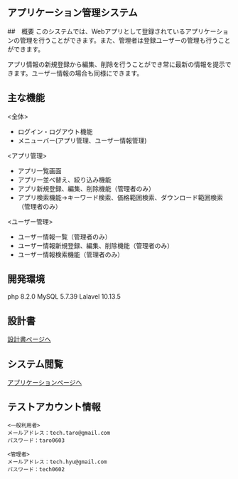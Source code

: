 ## アプリケーション管理システム

##　概要
このシステムでは、Webアプリとして登録されているアプリケーションの管理を行うことができます。また、管理者は登録ユーザーの管理も行うことができます。

アプリ情報の新規登録から編集、削除を行うことができ常に最新の情報を提示できます。ユーザー情報の場合も同様にできます。

## 主な機能
<全体>
- ログイン・ログアウト機能
- メニューバー(アプリ管理、ユーザー情報管理)

<アプリ管理>
- アプリ一覧画面
- アプリ一並べ替え、絞り込み機能
- アプリ新規登録、編集、削除機能（管理者のみ）
- アプリ検索機能->キーワード検索、価格範囲検索、ダウンロード範囲検索（管理者のみ）

<ユーザー管理>
- ユーザー情報一覧（管理者のみ）
- ユーザー情報新規登録、編集、削除機能（管理者のみ）
- ユーザー情報検索機能（管理者のみ）

## 開発環境
php 8.2.0
MySQL 5.7.39
Lalavel 10.13.5

## 設計書
[設計書ページへ](https://drive.google.com/drive/folders/1n0Iq23KKRWRBRwMB14UZI20sU9OYyglR?usp=drive_link)

## システム閲覧
[アプリケーションページへ](https://application-management-856b0a1acbaf.herokuapp.com)

## テストアカウント情報
```
<一般利用者>
メールアドレス：tech.taro@gmail.com
パスワード：taro0603

<管理者>
メールアドレス：tech.hyu@gmail.com
パスワード：tech0602
```
